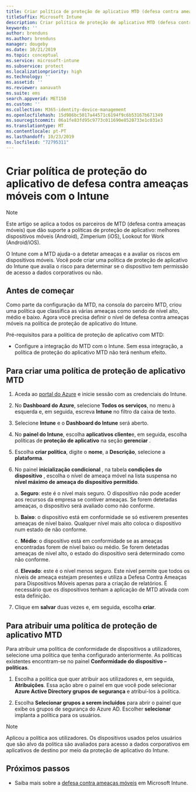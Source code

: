 ```yaml
---
title: Criar política de proteção de aplicativo MTD (defesa contra ameaças móveis) com o Intune
titleSuffix: Microsoft Intune
description: Criar política de proteção de aplicativo MTD (defesa contra ameaças móveis) com Microsoft Intune.
keywords: ''
author: brenduns
ms.author: brenduns
manager: dougeby
ms.date: 10/21/2019
ms.topic: conceptual
ms.service: microsoft-intune
ms.subservice: protect
ms.localizationpriority: high
ms.technology: ''
ms.assetid: ''
ms.reviewer: aanavath
ms.suite: ems
search.appverid: MET150
ms.custom: ''
ms.collection: M365-identity-device-management
ms.openlocfilehash: 15d986bc5017a44571c6194f9c6b53167b671349
ms.sourcegitcommit: 06a1fe83fd95c9773c011690e8520733e1c031e3
ms.translationtype: MT
ms.contentlocale: pt-PT
ms.lasthandoff: 10/23/2019
ms.locfileid: "72795311"
---
```

# <a name="create-mobile-threat-defense-app-protection-policy-with-intune"></a>Criar política de proteção do aplicativo de defesa contra ameaças móveis com o Intune

> [!NOTE] 
> Este artigo se aplica a todos os parceiros de MTD (defesa contra ameaças móveis) que dão suporte a políticas de proteção de aplicativo: melhores dispositivos móveis (Android), Zimperium (iOS), Lookout for Work (Android/iOS).

O Intune com a MTD ajuda-o a detetar ameaças e a avaliar os riscos em dispositivos móveis. Você pode criar uma política de proteção de aplicativo do Intune que avalia o risco para determinar se o dispositivo tem permissão de acesso a dados corporativos ou não. 

## <a name="before-you-begin"></a>Antes de começar

Como parte da configuração da MTD, na consola do parceiro MTD, criou uma política que classifica as várias ameaças como sendo de nível alto, médio e baixo. Agora você precisa definir o nível de defesa contra ameaças móveis na política de proteção de aplicativo do Intune.

Pré-requisitos para a política de proteção de aplicativo com MTD:

- Configure a integração do MTD com o Intune. Sem essa integração, a política de proteção do aplicativo MTD não terá nenhum efeito.

## <a name="to-create-an-mtd-app-protection-policy"></a>Para criar uma política de proteção de aplicativo MTD

1. Aceda ao [portal do Azure](https://portal.azure.com/) e inicie sessão com as credenciais do Intune.

2. No **Dashboard do Azure**, selecione **Todos os serviços**, no menu à esquerda e, em seguida, escreva **Intune** no filtro da caixa de texto.

3. Selecione **Intune** e o **Dashboard do Intune** será aberto.

4. No **painel do Intune**, escolha **aplicativos cliente**e, em seguida, escolha políticas de **proteção de aplicativo** na seção **gerenciar** .

5. Escolha **criar política**, digite o **nome**, a **Descrição**, selecione a **plataforma**. 

6. No painel **inicialização condicional** , na tabela **condições do dispositivo** , escolha o nível de ameaça móvel na lista suspensa no **nível máximo de ameaça do dispositivo permitido**.

    a.  **Seguro**: este é o nível mais seguro. O dispositivo não pode aceder aos recursos da empresa se contiver ameaças. Se forem detetadas ameaças, o dispositivo será avaliado como não conforme.

    b.  **Baixo**: o dispositivo está em conformidade se só estiverem presentes ameaças de nível baixo. Qualquer nível mais alto coloca o dispositivo num estado de não conforme.

    c.  **Médio**: o dispositivo está em conformidade se as ameaças encontradas forem de nível baixo ou médio. Se forem detetadas ameaças de nível alto, o estado do dispositivo será determinado como não conforme.

    d.  **Elevado**: este é o nível menos seguro. Este nível permite que todos os níveis de ameaça estejam presentes e utiliza a Defesa Contra Ameaças para Dispositivos Móveis apenas para a criação de relatórios. É necessário que os dispositivos tenham a aplicação de MTD ativada com esta definição.

7. Clique em **salvar** duas vezes e, em seguida, escolha **criar**.

## <a name="to-assign-an-mtd-app-protection-policy"></a>Para atribuir uma política de proteção de aplicativo MTD

Para atribuir uma política de conformidade de dispositivos a utilizadores, selecione uma política que tenha configurado anteriormente. As políticas existentes encontram-se no painel **Conformidade do dispositivo – políticas**.

1. Escolha a política que quer atribuir aos utilizadores e, em seguida, **Atribuições**. Essa ação abre o painel em que você pode selecionar **Azure Active Directory grupos de segurança** e atribuí-los à política.

2. Escolha **Selecionar grupos a serem incluídos** para abrir o painel que exibe os grupos de segurança do Azure AD. Escolher **selecionar** implanta a política para os usuários.

> [!NOTE] 
> Aplicou a política aos utilizadores. Os dispositivos usados pelos usuários que são alvo da política são avaliados para acesso a dados corporativos em aplicativos de destino por meio da proteção de aplicativo do Intune.

## <a name="next-steps"></a>Próximos passos  

- Saiba mais sobre a [defesa contra ameaças móveis](~/protect/mobile-threat-defense.md) em Microsoft Intune.
